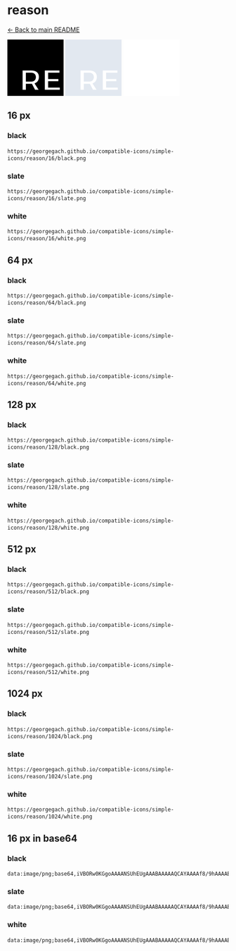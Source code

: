 # reason

[← Back to main README](../../README.md)


<img src="./128/black.png" width="128" alt="reason black icon" />
<img src="./128/slate.png" width="128" alt="reason slate icon" />
<img src="./128/white.png" width="128" alt="reason white icon" />

## 16 px

### black
```
https://georgegach.github.io/compatible-icons/simple-icons/reason/16/black.png
```

### slate
```
https://georgegach.github.io/compatible-icons/simple-icons/reason/16/slate.png
```

### white
```
https://georgegach.github.io/compatible-icons/simple-icons/reason/16/white.png
```

## 64 px

### black
```
https://georgegach.github.io/compatible-icons/simple-icons/reason/64/black.png
```

### slate
```
https://georgegach.github.io/compatible-icons/simple-icons/reason/64/slate.png
```

### white
```
https://georgegach.github.io/compatible-icons/simple-icons/reason/64/white.png
```

## 128 px

### black
```
https://georgegach.github.io/compatible-icons/simple-icons/reason/128/black.png
```

### slate
```
https://georgegach.github.io/compatible-icons/simple-icons/reason/128/slate.png
```

### white
```
https://georgegach.github.io/compatible-icons/simple-icons/reason/128/white.png
```

## 512 px

### black
```
https://georgegach.github.io/compatible-icons/simple-icons/reason/512/black.png
```

### slate
```
https://georgegach.github.io/compatible-icons/simple-icons/reason/512/slate.png
```

### white
```
https://georgegach.github.io/compatible-icons/simple-icons/reason/512/white.png
```

## 1024 px

### black
```
https://georgegach.github.io/compatible-icons/simple-icons/reason/1024/black.png
```

### slate
```
https://georgegach.github.io/compatible-icons/simple-icons/reason/1024/slate.png
```

### white
```
https://georgegach.github.io/compatible-icons/simple-icons/reason/1024/white.png
```

## 16 px in base64

### black
```
data:image/png;base64,iVBORw0KGgoAAAANSUhEUgAAABAAAAAQCAYAAAAf8/9hAAAABmJLR0QA/wD/AP+gvaeTAAAA1UlEQVQ4je3Tv0qCURjH8c/bK4hLg0FbCBEt0mKXEDS32DU42dQedA0Orl1GF1CLowjSn6Uih1KsoSFBBx/hxd6GcHHoBwcefpzn+5zf4ZwEUytoY5Xmf8C6AAo53j2+oi5hG5sY4mWpdy/FxRKggbdobuERh+jhHFWMMcEO85eYXXV0on7FLp5xgzN8YhSQaV4E+IjJT6jEaeA6E+8UR78BrrCPNm5RDv8Yl/hGuriIPDVxgGIATsLvoxt1AbXEz994h62YOsB7xJjgIbMvRTUP8CfNAEo2LO0LzWSIAAAAAElFTkSuQmCC
```

### slate
```
data:image/png;base64,iVBORw0KGgoAAAANSUhEUgAAABAAAAAQCAYAAAAf8/9hAAAABmJLR0QA/wD/AP+gvaeTAAABAUlEQVQ4je2Tr0oEcRSFv3N/s8gWwwrWLWIRDQoWg0GwCSazT6DdJPgIJqvdF/AF9gUsi/9gRFgQRQTZ4MzvGDYozBhki8GTLod7Pw4HrsrRq5lCMc3xP+CvAIoW7wY8nozqIuYxs8AL+PFrTYXFQiOBzZHFBcR9Vj7GOhW8G4bZHIooRZQST7g9AUI74LVwrFvewN4HIbGCvGmogBB0WgG234TusB+S6WepC+BcXOZUjwHC7Bm22hNEOneVF2s466QYYPcmfrWNdSLzkUXSDyXiOh9EsCzHjHMegHYRRMQQc4UAU4BX1fhGcY2ZA3rAyPazpD6iAm6/lZ0kLTUBv9Qn37Fo2oa6em8AAAAASUVORK5CYII=
```

### white
```
data:image/png;base64,iVBORw0KGgoAAAANSUhEUgAAABAAAAAQCAYAAAAf8/9hAAAABmJLR0QA/wD/AP+gvaeTAAAA0ElEQVQ4je3TsUpCcRTH8c9VI1waClpbpCVsKGhxaAjagiZnn6D2pqBHcHJt9wV8AV/A5VIZFEEQNQTioHAdPIPIvYG4NHjgD4cf//P9n+/wT7Isy6xRpXWGN4D/AqjkZM8YR1/FPnbwg4+l2VreBnfo4hX3aGOEFLd4i/NVtAFc4RRnaKAV+THOMTXX3yoC/GKIdxyECvQW9Jq4KAI84hAd9LEb+SUeMEH5L4Ub1LEdgOvIUwyir+AkyfmNT9iLVz/xHRpTvCzcK+MoD7BSzQDDryyaw8mCXwAAAABJRU5ErkJggg==
```

